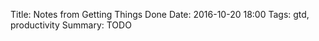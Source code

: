 Title: Notes from Getting Things Done
Date: 2016-10-20 18:00
Tags: gtd, productivity
Summary: TODO

